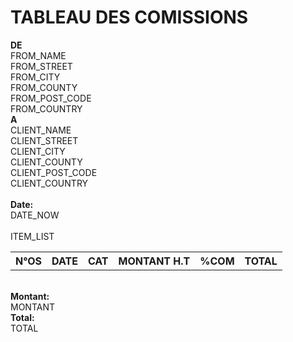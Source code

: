 <div class="panel panel-default">
    <div class="panel-heading center-block">
        <h1 class="panel-title center-block">TABLEAU DES COMISSIONS</h1>
    </div>
    <div class="panel-body">
        <div class="row">
            <div class="col-xs-6">
                <strong>DE</strong>
                <div>FROM_NAME</div>
                <div>FROM_STREET</div>
                <div>FROM_CITY</div>
                <div>FROM_COUNTY</div>
                <div>FROM_POST_CODE</div>
                <div>FROM_COUNTRY</div>
            </div>
            <div class="col-xs-6">
                <strong>A</strong>
                <div>CLIENT_NAME</div>
                <div>CLIENT_STREET</div>
                <div>CLIENT_CITY</div>
                <div>CLIENT_COUNTY</div>
                <div>CLIENT_POST_CODE</div>
                <div>CLIENT_COUNTRY</div>
            </div>
        </div>
        <br />
        <div class="row">
            <div class="col-xs-3"><strong>Date:</strong></div>
            <div class="col-xs-9">DATE_NOW</div>
        </div>
        <br />
        <table class="table table-striped">
            <tr>
                <th>N°OS</th>
                <th>DATE</th>
                <th>CAT</th>
                <th>MONTANT H.T</th>
                <th>%COM</th>
                <th>TOTAL</th>
            </tr>
            ITEM_LIST
        </table>
        <br />
        <div class="row">
            <div class="col-xs-9"><strong class="pull-right">Montant:</strong></div>
            <div class="col-xs-3">MONTANT</div>
            <div class="col-xs-9"><strong class="pull-right">Total:</strong></div>
            <div class="col-xs-3">TOTAL</div>
        </div>
    </div>
</div>

